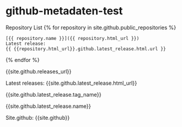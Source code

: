 # github-metadaten-test

Repository List
{% for repository in site.github.public_repositories %}

    [{{ repository.name }}]({{ repository.html_url }})
    Latest release:
    {{ {{repository.html_url}}.github.latest_release.html.url }}


{% endfor %}

{{site.github.releases_url}}

Latest releases:
{{site.github.latest_release.html_url}} 

{{site.github.latest_release.tag_name}}

{{site.github.latest_release.name}}

Site.github:
{{site.github}}